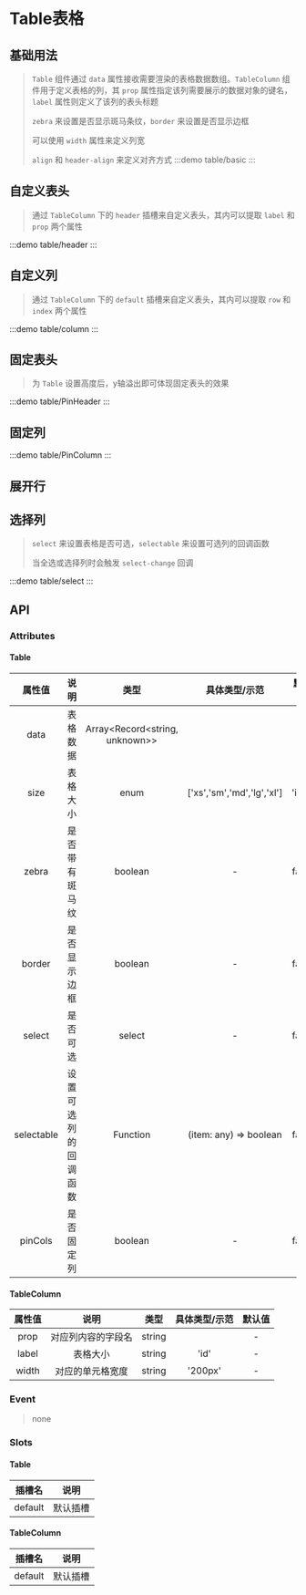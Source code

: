 # Table表格

## 基础用法
> `Table` 组件通过 `data` 属性接收需要渲染的表格数据数组。`TableColumn` 组件用于定义表格的列，其 `prop` 属性指定该列需要展示的数据对象的键名，`label` 属性则定义了该列的表头标题
>> 
> `zebra` 来设置是否显示斑马条纹，`border` 来设置是否显示边框
>>
> 可以使用 `width` 属性来定义列宽
>>
> `align` 和 `header-align` 来定义对齐方式
:::demo table/basic
:::


## 自定义表头
> 通过 `TableColumn` 下的 `header` 插槽来自定义表头，其内可以提取 `label` 和 `prop` 两个属性

:::demo table/header
:::

## 自定义列
> 通过 `TableColumn` 下的 `default` 插槽来自定义表头，其内可以提取 `row` 和 `index` 两个属性

:::demo table/column
:::


## 固定表头
> 为 `Table` 设置高度后，y轴溢出即可体现固定表头的效果

:::demo table/PinHeader
:::


## 固定列
> 

:::demo table/PinColumn
:::



## 展开行

## 选择列
> `select` 来设置表格是否可选，`selectable` 来设置可选列的回调函数
>>
> 当全选或选择列时会触发 `select-change` 回调

:::demo table/select
:::



## API

### Attributes

#### Table
|   属性值   |         说明         |              类型              |       具体类型/示范        | 默认值 |
| :--------: | :------------------: | :----------------------------: | :------------------------: | :----: |
|    data    |       表格数据       | Array<Record<string, unknown>> |                            |   -    |
|    size    |       表格大小       |              enum              | ['xs','sm','md','lg','xl'] | 'info' |
|   zebra    |    是否带有斑马纹    |            boolean             |             -              | false  |
|   border   |     是否显示边框     |            boolean             |             -              | false  |
|   select   |       是否可选       |             select             |             -              | false  |
| selectable | 设置可选列的回调函数 |            Function            |   (item: any) => boolean   | false  |
|  pinCols   |      是否固定列      |            boolean             |             -              | false  |

#### TableColumn
| 属性值 |        说明        |  类型  | 具体类型/示范 | 默认值 |
| :----: | :----------------: | :----: | :-----------: | :----: |
|  prop  | 对应列内容的字段名 | string |               |   -    |
| label  |      表格大小      | string |     'id'      |   -    |
| width  |  对应的单元格宽度  | string |    '200px'    |   -    |

### Event

> none

### Slots

#### Table
| 插槽名  |   说明   |
| :-----: | :------: |
| default | 默认插槽 |

#### TableColumn
| 插槽名  |   说明   |
| :-----: | :------: |
| default | 默认插槽 |


